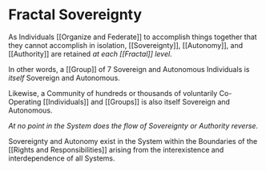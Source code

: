 # Fractal Sovereignty

As Individuals [[Organize and Federate]] to accomplish things together that they cannot accomplish in isolation, [[Sovereignty]], [[Autonomy]], and [[Authority]] are retained _at each [[Fractal]] level._  

In other words, a [[Group]] of 7 Sovereign and Autonomous Individuals is _itself_ Sovereign and Autonomous. 

Likewise, a Community of hundreds or thousands of voluntarily Co-Operating [[Individuals]] and [[Groups]] is also itself Sovereign and Autonomous. 

_At no point in the System does the flow of Sovereignty or Authority reverse._  

Sovereignty and Autonomy exist in the System within the Boundaries of the [[Rights and Responsibilities]] arising from the interexistence and interdependence of all Systems. 